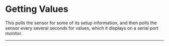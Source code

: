 # Getting Values <!-- {#example_get_values} -->

This polls the sensor for some of its setup information, and then polls the sensor every several seconds for values, which it displays on a serial port monitor.

_______

[//]: # ( @section example_get_values_pio_config PlatformIO Configuration )

[//]: # ( @include{lineno} GetValues/platformio.ini )

[//]: # ( @section example_get_values_code The Complete Code )

[//]: # ( @include{lineno} GetValues/GetValues.ino )

